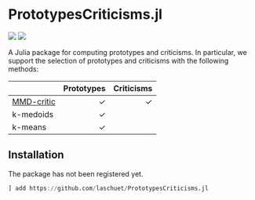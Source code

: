 # PrototypesCriticisms.jl

[![][action-img]][action-url]
[![][codecov-img]][codecov-url]

[action-img]: https://github.com/laschuet/PrototypesCriticisms.jl/actions/workflows/CI.yml/badge.svg?branch=main
[action-url]: https://github.com/laschuet/PrototypesCriticisms.jl/actions/workflows/CI.yml?query=branch%3Amain
[codecov-img]: https://codecov.io/gh/laschuet/PrototypesCriticisms.jl/branch/main/graph/badge.svg
[codecov-url]: https://codecov.io/gh/laschuet/PrototypesCriticisms.jl

A Julia package for computing prototypes and criticisms. In particular, we
support the selection of prototypes and criticisms with the following methods:

|                             | Prototypes | Criticisms |
|-----------------------------|-----------:|-----------:|
| [MMD-critic][mmdcritic-url] | ✓          | ✓          |
| k-medoids                   | ✓          |            |
| k-means                     | ✓          |            |

[mmdcritic-url]: https://dl.acm.org/doi/10.5555/3157096.3157352

## Installation

The package has not been registered yet.

```julia
] add https://github.com/laschuet/PrototypesCriticisms.jl
```
